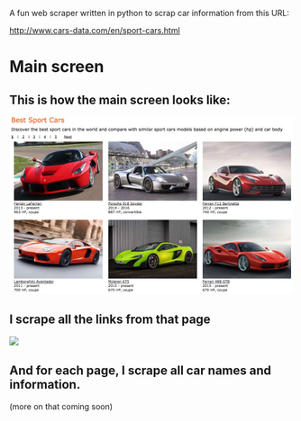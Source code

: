 A fun web scraper written in python to scrap car information from this URL:

http://www.cars-data.com/en/sport-cars.html

# Main screen

## This is how the main screen looks like:

![](https://github.com/prashantgupta24/python-web-scraper/blob/master/images/main_screen.jpg)

## I scrape all the links from that page

![](https://github.com/prashantgupta24/python-web-scraper/blob/master/images/links.jpg)

## And for each page, I scrape all car names and information.

(more on that coming soon)
